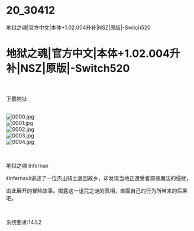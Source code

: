 # 20_30412
地狱之魂|官方中文|本体+1.02.004升补|NSZ|原版|-Switch520
# 地狱之魂|官方中文|本体+1.02.004升补|NSZ|原版|-Switch520
 <br/></br>
[下载地址](https://www.switch520.cc/article/30412 "下载地址")
<br/></br>

<p><img title="0000.jpg" src="https://www.switch520.cc/muke_img/2022_04_29_e772ccb4e6e82.jpg" alt="0000.jpg"><br>
<img title="0001.jpg" src="https://www.switch520.cc/muke_img/2022_04_29_0366e9ed7df77.jpg" alt="0001.jpg"><br>
<img title="0002.jpg" src="https://www.switch520.cc/muke_img/2022_04_29_e2ca835c3b5df.jpg" alt="0002.jpg"><br>
<img title="0003.jpg" src="https://www.switch520.cc/muke_img/2022_04_29_3239b4d01313e.jpg" alt="0003.jpg"><br>
<img title="0004.jpg" src="https://www.switch520.cc/muke_img/2022_04_29_08a56a3901f92.jpg" alt="0004.jpg"></p>
<p>&nbsp;</p>
<p>地狱之魂 Infernax</p>
<p>《Infernax》讲述了一位杰出骑士返回故乡，却发现当地正遭受着邪恶魔法的侵扰，</p>
<p>由此展开的冒险故事。揭露这一诅咒之谜的真相，直面自己的行为所带来的后果吧。</p>
<p>&nbsp;</p>
<p>系统要求:14.1.2</p>




